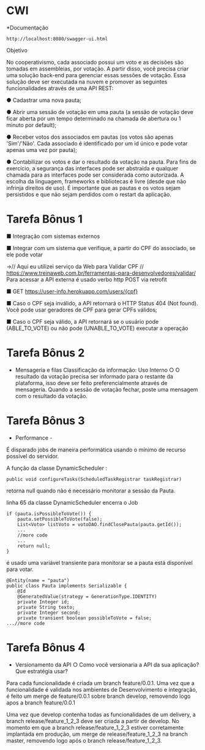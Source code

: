 # CWI

*Documentação
```
http://localhost:8080/swagger-ui.html
 ```

Objetivo

No cooperativismo, cada associado possui um voto e as decisões são tomadas em assembleias, por votação.
A partir disso, você precisa criar uma solução back-end para gerenciar essas sessões de votação.
Essa solução deve ser executada na nuvem e promover as seguintes funcionalidades através de uma API
REST:

● Cadastrar uma nova pauta;

● Abrir uma sessão de votação em uma pauta (a sessão de votação deve ficar aberta por um tempo
determinado na chamada de abertura ou 1 minuto por default);

● Receber votos dos associados em pautas (os votos são apenas 'Sim'/'Não'. Cada associado é
identificado por um id único e pode votar apenas uma vez por pauta);

● Contabilizar os votos e dar o resultado da votação na pauta.
Para fins de exercício, a segurança das interfaces pode ser abstraída e qualquer chamada para as interfaces
pode ser considerada como autorizada. A escolha da linguagem, frameworks e bibliotecas é livre (desde que
não infrinja direitos de uso).
É importante que as pautas e os votos sejam persistidos e que não sejam perdidos com o restart da aplicação.



# Tarefa Bônus 1 
■ Integração com sistemas externos

■ Integrar com um sistema que verifique, a partir do CPF do associado, se ele pode votar

  ->// Aqui eu utilizei serviço da Web para Validar CPF
    // https://www.treinaweb.com.br/ferramentas-para-desenvolvedores/validar/
    Para acessar a API externa é usado verbo http POST via retrofit

■ GET https://user-info.herokuapp.com/users/{cpf}

■ Caso o CPF seja inválido, a API retornará o HTTP Status 404 (Not found). Você pode
usar geradores de CPF para gerar CPFs válidos;

■ Caso o CPF seja válido, a API retornará se o usuário pode (ABLE_TO_VOTE) ou não
pode (UNABLE_TO_VOTE) executar a operação


# Tarefa Bônus 2
- Mensageria e filas
Classificação da informação: Uso Interno
○ O resultado da votação precisa ser informado para o restante da plataforma, isso deve ser
feito preferencialmente através de mensageria. Quando a sessão de votação fechar, poste
uma mensagem com o resultado da votação.

 # Tarefa Bônus 3 
 - Performance - 
 
 É disparado jobs de maneira performática usando o mínimo de recurso possível do servidor.
 
 A função da classe DynamicScheduler :
 ```
 public void configureTasks(ScheduledTaskRegistrar taskRegistrar)
 ```
 retorna  null quando não é necessário monitorar a sessão da Pauta.
 
 linha 65 da classe DynamicScheduler encerra o Job
  ```
  if (pauta.isPossibleToVote()) {
      pauta.setPossibleToVote(false);
      List<Voto> listVoto = votoDAO.findClosePauta(pauta.getId());
      ...
      //more code
      ...
      return null;
  }
  ```
  é usado uma variável transiente para monitorar se a pauta está disponível para votar.
  
``` 
@Entity(name = "pauta")
public class Pauta implements Serializable {
    @Id
    @GeneratedValue(strategy = GenerationType.IDENTITY)
    private Integer id;
    private String texto;
    private Integer second;
    private transient boolean possibleToVote = false;
...//more code 
```
 
 
# Tarefa Bônus 4 
- Versionamento da API
○ Como você versionaria a API da sua aplicação? Que estratégia usar?

Para cada funcionalidade é criada um branch feature/0.0.1.
Uma vez que a funcionalidade é validada nos ambientes de Desenvolvimento e integração, 
é feito um merge de feature/0.0.1 sobre branch develop, removendo logo apos a branch feature/0.0.1

Uma vez que develop contenha todas as funcionalidades de um delivery, a branch release/feature_1_2_3 deve ser criada a partir de develop.
No momento em que a branch release/feature_1_2_3 estiver corretamente implantada em produção, um merge de release/feature_1_2_3 na branch master, removendo logo após o branch release/feature_1_2_3.


